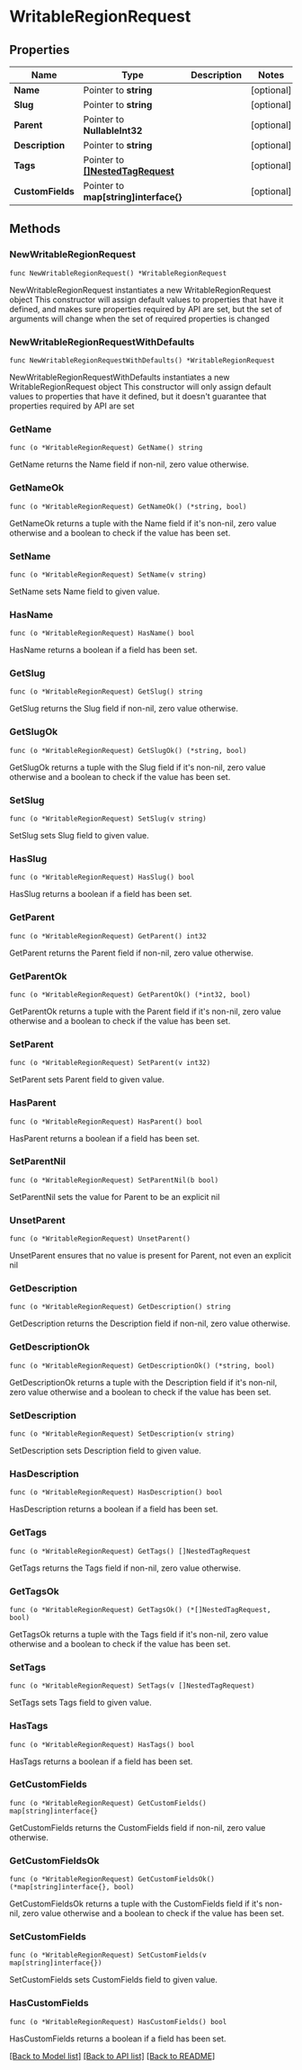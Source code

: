 # WritableRegionRequest

## Properties

Name | Type | Description | Notes
------------ | ------------- | ------------- | -------------
**Name** | Pointer to **string** |  | [optional] 
**Slug** | Pointer to **string** |  | [optional] 
**Parent** | Pointer to **NullableInt32** |  | [optional] 
**Description** | Pointer to **string** |  | [optional] 
**Tags** | Pointer to [**[]NestedTagRequest**](NestedTagRequest.md) |  | [optional] 
**CustomFields** | Pointer to **map[string]interface{}** |  | [optional] 

## Methods

### NewWritableRegionRequest

`func NewWritableRegionRequest() *WritableRegionRequest`

NewWritableRegionRequest instantiates a new WritableRegionRequest object
This constructor will assign default values to properties that have it defined,
and makes sure properties required by API are set, but the set of arguments
will change when the set of required properties is changed

### NewWritableRegionRequestWithDefaults

`func NewWritableRegionRequestWithDefaults() *WritableRegionRequest`

NewWritableRegionRequestWithDefaults instantiates a new WritableRegionRequest object
This constructor will only assign default values to properties that have it defined,
but it doesn't guarantee that properties required by API are set

### GetName

`func (o *WritableRegionRequest) GetName() string`

GetName returns the Name field if non-nil, zero value otherwise.

### GetNameOk

`func (o *WritableRegionRequest) GetNameOk() (*string, bool)`

GetNameOk returns a tuple with the Name field if it's non-nil, zero value otherwise
and a boolean to check if the value has been set.

### SetName

`func (o *WritableRegionRequest) SetName(v string)`

SetName sets Name field to given value.

### HasName

`func (o *WritableRegionRequest) HasName() bool`

HasName returns a boolean if a field has been set.

### GetSlug

`func (o *WritableRegionRequest) GetSlug() string`

GetSlug returns the Slug field if non-nil, zero value otherwise.

### GetSlugOk

`func (o *WritableRegionRequest) GetSlugOk() (*string, bool)`

GetSlugOk returns a tuple with the Slug field if it's non-nil, zero value otherwise
and a boolean to check if the value has been set.

### SetSlug

`func (o *WritableRegionRequest) SetSlug(v string)`

SetSlug sets Slug field to given value.

### HasSlug

`func (o *WritableRegionRequest) HasSlug() bool`

HasSlug returns a boolean if a field has been set.

### GetParent

`func (o *WritableRegionRequest) GetParent() int32`

GetParent returns the Parent field if non-nil, zero value otherwise.

### GetParentOk

`func (o *WritableRegionRequest) GetParentOk() (*int32, bool)`

GetParentOk returns a tuple with the Parent field if it's non-nil, zero value otherwise
and a boolean to check if the value has been set.

### SetParent

`func (o *WritableRegionRequest) SetParent(v int32)`

SetParent sets Parent field to given value.

### HasParent

`func (o *WritableRegionRequest) HasParent() bool`

HasParent returns a boolean if a field has been set.

### SetParentNil

`func (o *WritableRegionRequest) SetParentNil(b bool)`

 SetParentNil sets the value for Parent to be an explicit nil

### UnsetParent
`func (o *WritableRegionRequest) UnsetParent()`

UnsetParent ensures that no value is present for Parent, not even an explicit nil
### GetDescription

`func (o *WritableRegionRequest) GetDescription() string`

GetDescription returns the Description field if non-nil, zero value otherwise.

### GetDescriptionOk

`func (o *WritableRegionRequest) GetDescriptionOk() (*string, bool)`

GetDescriptionOk returns a tuple with the Description field if it's non-nil, zero value otherwise
and a boolean to check if the value has been set.

### SetDescription

`func (o *WritableRegionRequest) SetDescription(v string)`

SetDescription sets Description field to given value.

### HasDescription

`func (o *WritableRegionRequest) HasDescription() bool`

HasDescription returns a boolean if a field has been set.

### GetTags

`func (o *WritableRegionRequest) GetTags() []NestedTagRequest`

GetTags returns the Tags field if non-nil, zero value otherwise.

### GetTagsOk

`func (o *WritableRegionRequest) GetTagsOk() (*[]NestedTagRequest, bool)`

GetTagsOk returns a tuple with the Tags field if it's non-nil, zero value otherwise
and a boolean to check if the value has been set.

### SetTags

`func (o *WritableRegionRequest) SetTags(v []NestedTagRequest)`

SetTags sets Tags field to given value.

### HasTags

`func (o *WritableRegionRequest) HasTags() bool`

HasTags returns a boolean if a field has been set.

### GetCustomFields

`func (o *WritableRegionRequest) GetCustomFields() map[string]interface{}`

GetCustomFields returns the CustomFields field if non-nil, zero value otherwise.

### GetCustomFieldsOk

`func (o *WritableRegionRequest) GetCustomFieldsOk() (*map[string]interface{}, bool)`

GetCustomFieldsOk returns a tuple with the CustomFields field if it's non-nil, zero value otherwise
and a boolean to check if the value has been set.

### SetCustomFields

`func (o *WritableRegionRequest) SetCustomFields(v map[string]interface{})`

SetCustomFields sets CustomFields field to given value.

### HasCustomFields

`func (o *WritableRegionRequest) HasCustomFields() bool`

HasCustomFields returns a boolean if a field has been set.


[[Back to Model list]](../README.md#documentation-for-models) [[Back to API list]](../README.md#documentation-for-api-endpoints) [[Back to README]](../README.md)


